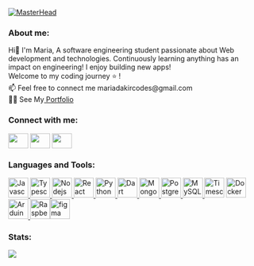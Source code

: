 
[![MasterHead](https://res.cloudinary.com/dgmlvkqyx/image/upload/v1677744494/banner_1_oomdye.png)](https://github.com/dakirmaria)
<h3 align="left">About me:</h3>
<p align="left">
  Hi👋 I'm Maria, A software engineering student passionate about Web development and technologies. Continuously learning anything has an impact on engineering! I enjoy building new apps!<br>
  Welcome to my coding journey ⭐ !
 <br>📫 Feel free to connect me mariadakircodes@gmail.com
 <br>👩‍💻 See My<a href="https://www.maria-dakir.codes"> Portfolio</a>

  </p>
  
<h3 align="left">Connect with me:</h3>
<p align="left">
<a href="https://www.linkedin.com/in/maria-dakir-47ba83193/" target="blank"><img align="center" src="https://www.svgrepo.com/show/448234/linkedin.svg" alt="" height="30" width="40" /></a>
  <a href="your link" target="blank"><img align="center" src="https://www.svgrepo.com/show/489937/twitter.svg" alt="" height="30" width="40" /></a>
<a href="https://dribbble.com/mardakir" target="blank"><img align="center" src="https://res.cloudinary.com/dgmlvkqyx/image/upload/v1677745794/dribbble-svgrepo-com_ibd3gl.svg" alt="" height="30" width="40" /></a>
</p>
<h3 align="left">Languages and Tools:</h3>
<p align="left"> <a href="https://developer.mozilla.org/en-US/docs/Web/JavaScript" target="_blank"> <img src="https://www.svgrepo.com/show/353925/javascript.svg" alt="Javascript" width="40" height="40"/> </a><a href="https://www.typescriptlang.org/docs/" target="_blank"> <img src="https://www.svgrepo.com/show/354478/typescript-icon.svg" alt="Typescript" width="40" height="40"/> </a> 
<a href="https://nodejs.org/en/docs/" target="_blank"> <img src="https://www.svgrepo.com/show/452075/node-js.svg" alt="Nodejs" width="40" height="40"/> </a>
  <a href="https://reactjs.org/docs/getting-started.html" target="_blank"> <img src="https://www.svgrepo.com/show/452092/react.svg" alt="React" width="40" height="40"/> </a><a href="https://docs.python.org/3//" target="_blank"> <img src="https://www.svgrepo.com/show/452091/python.svg" alt="Python" width="40" height="40"/></a><a href="https://dart.dev/guides" target="_blank"> <img src="https://www.svgrepo.com/show/353631/dart.svg" alt="Dart" width="40" height="40"/></a><a href="https://www.mongodb.com/docs/" target="_blank"> <img src="https://www.svgrepo.com/show/373845/mongo.svg" alt="MongoDB" width="40" height="40"/></a><a href="https://www.postgresql.org/docs/" target="_blank"> <img src="https://www.svgrepo.com/show/354200/postgresql.svg" alt="Postgresql" width="40" height="40"/></a><a href="https://dev.mysql.com/doc/" target="_blank"> <img src="https://www.svgrepo.com/show/355133/mysql.svg" alt="MySQL" width="40" height="40"/></a><a href="https://docs.timescale.com/" target="_blank"> <img src="https://res.cloudinary.com/dgmlvkqyx/image/upload/v1677747513/TimescaleLogoSocialMedia1Png_dyj6ot.png" alt="Timescaledb" width="40" height="40"/></a>
  <a href="https://docs.docker.com/" target="_blank"> <img src="https://www.svgrepo.com/show/303231/docker-logo.svg" alt="Docker" width="40" height="40"/></a>
 <a href="https://www.arduino.cc/" target="_blank"> <img src="https://www.svgrepo.com/show/353423/arduino.svg" alt="Arduino" width="40" height="40"/><a href="https://www.raspberrypi.com/documentation/" target="_blank"> <img src="https://www.svgrepo.com/show/303239/raspberry-pi-logo.svg" alt="RaspberryPi" width="40" height="40"/></a><a href="https://www.figma.com/" target="_blank"><img src="https://www.svgrepo.com/show/452202/figma.svg" alt="figma" width="40" height="40"/></a>
  

  
</p>
<h3 align="left">Stats:</h3>
<picture>
<source 
  srcset="https://github-readme-stats.vercel.app/api?username=dakirmaria&show_icons=true&theme=midnight-purple"
  media="(prefers-color-scheme: dark)"
/>

<img src="https://github-readme-stats.vercel.app/api?username=dakirmaria&show_icons=true" />
</picture>
